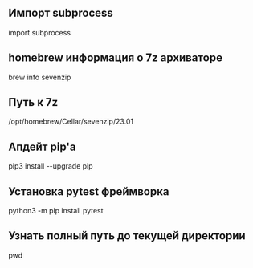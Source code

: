 ## Импорт subprocess
import subprocess

## homebrew информация о 7z архиваторе
brew info sevenzip

## Путь к 7z
/opt/homebrew/Cellar/sevenzip/23.01

## Апдейт pip'а
pip3 install --upgrade pip

## Установка pytest фреймворка
python3 -m pip install pytest 

## Узнать полный путь до текущей директории
pwd